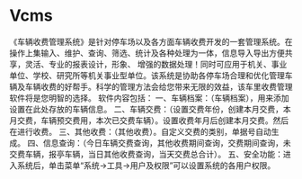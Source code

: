 # Vcms
 《车辆收费管理系统》是针对停车场以及各方面车辆收费开发的一套管理系统。在操作上集输入、维护、查询、筛选、统计及各种处理为一体，信息导入导出方便共享，灵活、专业的报表设计，形象、 增强的数据处理！同时可应用于机关、事业单位、学校、研究所等机关事业型单位。该系统是协助各停车场合理和优化管理车辆及车辆收费的好帮手。科学的管理方法会给您带来无限的效益，该车里收费管理软件将是您明智的选择。  软件内容包括：  一、车辆档案：（车辆档案），用来添加设置在此处存放的车辆信息。  二、车辆交费：（设置交费年份，创建本月交费，本月交费，车辆预交费用，本次已交费车辆）。设置收费年月后创建本月交费。然后在进行收费。  三、其他收费：（其他收费）。自定义交费的类别，单据号自动生成。  四、信息查询：（今日车辆交费查询，其他收费期间查询，交费期间查询，未交费车辆，报亭车辆，当日其他收费查询，当天交费总合计）。  五、安全功能：进入系统后，单击菜单“系统→工具→用户及权限”可以设置系统的各用户权限。
